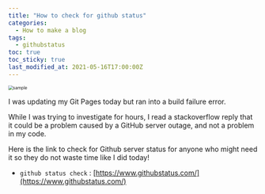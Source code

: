 ```yaml
---
title: "How to check for github status"
categories:
  - How to make a blog
tags:
  - githubstatus
toc: true
toc_sticky: true
last_modified_at: 2021-05-16T17:00:00Z
---
```


<img src="https://user-images.githubusercontent.com/46912607/118397922-3e7fad00-b691-11eb-9a91-345cdca26a6a.png" alt="sample" style="zoom:60%;" />

I was updating my Git Pages today but ran into a build failure error.

While I was trying to investigate for hours, I read a stackoverflow reply that it could be a problem caused by a GitHub server outage, and not a problem in my code. 

Here is the link to check for Github server status for anyone who might need it so they do not waste time like I did today!

- `github status check` : [https://www.githubstatus.com/](https://www.githubstatus.com/)

